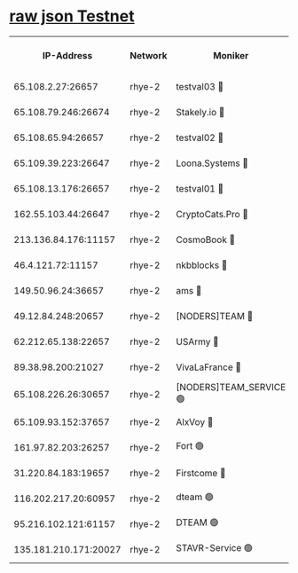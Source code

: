
[raw json Testnet](https://rpc-check.quickt.stavr.tech/quickt/rpc-quickt-result.json)
=


<table><tr><th>IP-Address</th><th>Network</th><th>Moniker</th><th>Latest Block Height</th><th>Earliest Block Height</th><th>Catching Up</th><th>Tx Index</th><th>Voting Power</th><th>Scan Time</th></tr><tr><td>65.108.2.27:26657</td><td>rhye-2</td><td>testval03 🔴</td><td>456656</td><td>1</td><td>False</td><td>on</td><td>11002050</td><td>2024-01-22T15:14:42.750372750UTC</td></tr><tr><td>65.108.79.246:26674</td><td>rhye-2</td><td>Stakely.io 🔴</td><td>456656</td><td>1</td><td>False</td><td>on</td><td>10010</td><td>2024-01-22T15:14:47.378368196UTC</td></tr><tr><td>65.108.65.94:26657</td><td>rhye-2</td><td>testval02 🔴</td><td>456657</td><td>1</td><td>False</td><td>on</td><td>11002050</td><td>2024-01-22T15:14:50.325136114UTC</td></tr><tr><td>65.109.39.223:26647</td><td>rhye-2</td><td>Loona.Systems 🔴</td><td>456657</td><td>1</td><td>False</td><td>off</td><td>86949</td><td>2024-01-22T15:14:53.120429186UTC</td></tr><tr><td>65.108.13.176:26657</td><td>rhye-2</td><td>testval01 🔴</td><td>456657</td><td>1</td><td>False</td><td>on</td><td>13082010</td><td>2024-01-22T15:14:53.906428194UTC</td></tr><tr><td>162.55.103.44:26647</td><td>rhye-2</td><td>CryptoCats.Pro 🔴</td><td>456663</td><td>1</td><td>False</td><td>off</td><td>9999</td><td>2024-01-22T15:15:26.576244379UTC</td></tr><tr><td>213.136.84.176:11157</td><td>rhye-2</td><td>CosmoBook 🔴</td><td>456662</td><td>65301</td><td>False</td><td>off</td><td>1528057</td><td>2024-01-22T15:15:19.974565701UTC</td></tr><tr><td>46.4.121.72:11157</td><td>rhye-2</td><td>nkbblocks 🔴</td><td>456654</td><td>70101</td><td>False</td><td>off</td><td>81491</td><td>2024-01-22T15:14:34.075308718UTC</td></tr><tr><td>149.50.96.24:36657</td><td>rhye-2</td><td>ams 🔴</td><td>456660</td><td>133501</td><td>False</td><td>on</td><td>10786</td><td>2024-01-22T15:15:09.329521376UTC</td></tr><tr><td>49.12.84.248:20657</td><td>rhye-2</td><td>[NODERS]TEAM 🔴</td><td>456660</td><td>146001</td><td>False</td><td>on</td><td>59690</td><td>2024-01-22T15:15:06.857245183UTC</td></tr><tr><td>62.212.65.138:22657</td><td>rhye-2</td><td>USArmy 🔴</td><td>456656</td><td>198001</td><td>False</td><td>on</td><td>59069</td><td>2024-01-22T15:14:41.589208175UTC</td></tr><tr><td>89.38.98.200:21027</td><td>rhye-2</td><td>VivaLaFrance 🔴</td><td>456655</td><td>220501</td><td>False</td><td>off</td><td>10000</td><td>2024-01-22T15:14:36.653288332UTC</td></tr><tr><td>65.108.226.26:30657</td><td>rhye-2</td><td>[NODERS]TEAM_SERVICE 🟢</td><td>456657</td><td>241501</td><td>False</td><td>on</td><td>0</td><td>2024-01-22T15:14:53.489736081UTC</td></tr><tr><td>65.109.93.152:37657</td><td>rhye-2</td><td>AlxVoy 🔴</td><td>456655</td><td>315173</td><td>False</td><td>on</td><td>143351</td><td>2024-01-22T15:14:39.157231919UTC</td></tr><tr><td>161.97.82.203:26257</td><td>rhye-2</td><td>Fort 🟢</td><td>456654</td><td>330438</td><td>False</td><td>on</td><td>0</td><td>2024-01-22T15:14:33.797040734UTC</td></tr><tr><td>31.220.84.183:19657</td><td>rhye-2</td><td>Firstcome 🔴</td><td>456655</td><td>409501</td><td>False</td><td>off</td><td>724902</td><td>2024-01-22T15:14:42.299201351UTC</td></tr><tr><td>116.202.217.20:60957</td><td>rhye-2</td><td>dteam 🟢</td><td>456657</td><td>421794</td><td>False</td><td>on</td><td>0</td><td>2024-01-22T15:14:50.684277082UTC</td></tr><tr><td>95.216.102.121:61157</td><td>rhye-2</td><td>DTEAM 🟢</td><td>456656</td><td>443801</td><td>False</td><td>on</td><td>0</td><td>2024-01-22T15:14:47.833828004UTC</td></tr><tr><td>135.181.210.171:20027</td><td>rhye-2</td><td>STAVR-Service 🟢</td><td>456659</td><td>454501</td><td>False</td><td>on</td><td>0</td><td>2024-01-22T15:15:04.492044652UTC</td></tr></table>